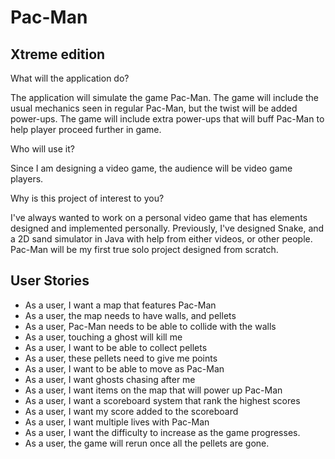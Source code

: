 # Pac-Man

## Xtreme edition

What will the application do?

The application will simulate the game Pac-Man. 
The game will include the usual mechanics seen in 
regular Pac-Man, but the twist will be added power-ups. 
The game will include extra power-ups that will buff 
Pac-Man to help player proceed further in game.

Who will use it?

Since I am designing a video game, the audience will be 
video game players.

Why is this project of interest to you?

I've always wanted to work on a personal video game that 
has elements designed and implemented personally. Previously, 
I've designed Snake, and a 2D sand simulator in Java with 
help from either videos, or other people. Pac-Man will be
my first true solo project designed from scratch.

## User Stories
- As a user, I want a map that features Pac-Man
- As a user, the map needs to have walls, and pellets
- As a user, Pac-Man needs to be able to collide with the walls
- As a user, touching a ghost will kill me
- As a user, I want to be able to collect pellets
- As a user, these pellets need to give me points
- As a user, I want to be able to move as Pac-Man
- As a user, I want ghosts chasing after me
- As a user, I want items on the map that will power up Pac-Man
- As a user, I want a scoreboard system that rank the highest scores
- As a user, I want my score added to the scoreboard
- As a user, I want multiple lives with Pac-Man
- As a user, I want the difficulty to increase as the game progresses.
- As a user, the game will rerun once all the pellets are gone.
 